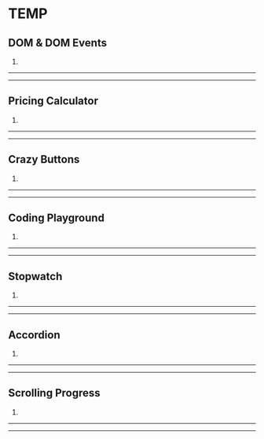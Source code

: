 # TEMP

## DOM & DOM Events

1.

---

---

## Pricing Calculator

1.

---

---

## Crazy Buttons

1.

---

---

## Coding Playground

1.

---

---

## Stopwatch

1.

---

---

## Accordion

1.

---

---

## Scrolling Progress

1.

---

---
